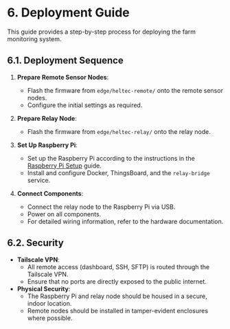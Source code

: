 # 6. Deployment Guide

This guide provides a step-by-step process for deploying the farm monitoring system.

## 6.1. Deployment Sequence

1.  **Prepare Remote Sensor Nodes**:
    *   Flash the firmware from `edge/heltec-remote/` onto the remote sensor nodes.
    *   Configure the initial settings as required.

2.  **Prepare Relay Node**:
    *   Flash the firmware from `edge/heltec-relay/` onto the relay node.

3.  **Set Up Raspberry Pi**:
    *   Set up the Raspberry Pi according to the instructions in the [Raspberry Pi Setup](05_raspberry_pi.md) guide.
    *   Install and configure Docker, ThingsBoard, and the `relay-bridge` service.

4.  **Connect Components**:
    *   Connect the relay node to the Raspberry Pi via USB.
    *   Power on all components.
    *   For detailed wiring information, refer to the hardware documentation.

## 6.2. Security

*   **Tailscale VPN**:
    *   All remote access (dashboard, SSH, SFTP) is routed through the Tailscale VPN.
    *   Ensure that no ports are directly exposed to the public internet.
*   **Physical Security**:
    *   The Raspberry Pi and relay node should be housed in a secure, indoor location.
    *   Remote nodes should be installed in tamper-evident enclosures where possible.
